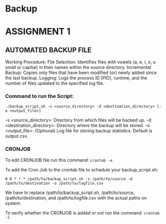 # Backup
# ASSIGNMENT 1
## AUTOMATED BACKUP FILE

Working Procedure:
File Selection: Identifies files with vowels (a, e, i, o, u   small or capital) in their names within the source directory.
Incremental Backup: Copies only files that have been modified (or) newly added since the last backup.
Logging: Logs the process ID (PID), runtime, and the number of files updated to the specified log file.

### Command to run the Script:
`./backup_script.sh -s <source_directory> -d <destination_directory> [-o <output_file>]`

-s <source_directory>: Directory from which files will be backed up.
-d <destination_directory>: Directory where the backup will be stored.
-o <output_file>: (Optional) Log file for storing backup statistics. Default is output.csv.

### CRONJOB
To edit CRONJOB file run this command: 
`crontab -e` 
 
To add the Cron Job to the crontab file to schedule your backup_script.sh: 

`0 0 * * * /path/to/backup_script.sh -s /path/to/source -d /path/to/destination -o /path/to/logfile.csv` 

We have to replace /path/to/backup_script.sh, /path/to/source, /path/to/destination, and /path/to/logfile.csv with the actual paths on system.

To verify whether the CRONJOB is added or not run the command: 
`crontab -l`
